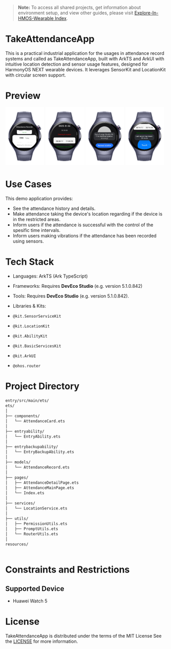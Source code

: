 > **Note:** To access all shared projects, get information about environment setup, and view other guides, please visit [Explore-In-HMOS-Wearable Index](https://github.com/Explore-In-HMOS-Wearable/hmos-index).

# TakeAttendanceApp

This is a practical industrial application for the usages in attendance record systems and called as TakeAttendanceApp, built with ArkTS and ArkUI with intuitive location detection and sensor usage features, designed for HarmonyOS NEXT wearable devices. It leverages SensorKit and LocationKit with circular screen support.

# Preview

<div>
    <img src="screenshots/output1.png" width="24%" />
    <img src="screenshots/output2.png" width="24%" />
    <img src="screenshots/output3.png" width="24%" />
    <img src="screenshots/output4.png" width="24%" />
</div>


# Use Cases

This demo application provides:
- See the attendance history and details.
- Make attendance taking the device's location regarding if the device is in the restricted areas.
- Inform users if the attendance is successful with the control of the spesific time intervals.
- Inform users making vibrations if the attendance has been recorded using sensors.

# Tech Stack

- Languages: ArkTS (Ark TypeScript)

- Frameworks: Requires **DevEco Studio** (e.g. version 5.1.0.842)

- Tools: Requires **DevEco Studio** (e.g. version 5.1.0.842).

- Libraries & Kits:

- `@kit.SensorServiceKit`
- `@kit.LocationKit`
- `@kit.AbilityKit`
- `@kit.BasicServicesKit`
- `@kit.ArkUI`
- `@ohos.router`


# Project Directory

```
entry/src/main/ets/
ets/
│
├── components/
│   └── AttendanceCard.ets
│
├── entryability/
│   └── EntryAbility.ets
│
├── entrybackupability/
│   └── EntryBackupAbility.ets
│
├── models/
│   └── AttendanceRecord.ets
│
├── pages/
│   ├── AttendanceDetailPage.ets
│   ├── AttendanceMainPage.ets
│   └── Index.ets
│
├── services/
│   └── LocationService.ets
│
├── utils/
│   ├── PermissionUtils.ets
│   ├── PromptUtils.ets
│   └── RouterUtils.ets
│
resources/


```

# Constraints and Restrictions

## Supported Device
- Huawei Watch 5

# License

TakeAttendanceApp is distributed under the terms of the MIT License
See the [LICENSE](./LICENSE) for more information.



